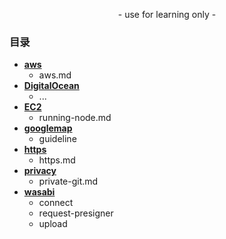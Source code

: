 <p align="center">
    - use for learning only -
</p>

### 目录

- [**aws**](https://github.com/989x/cloundy/tree/main/aws)
    - aws.md
- [**DigitalOcean**](https://github.com/989x/cloundy/tree/main/DigitalOcean)
    - ...
- [**EC2**](https://github.com/989x/cloundy/tree/main/EC2)
    - running-node.md
- [**googlemap**](https://github.com/989x/cloundy/tree/main/googlemap)
    - guideline
- [**https**](https://github.com/989x/cloundy/tree/main/https)
    - https.md
- [**privacy**](https://github.com/989x/cloundy/tree/main/privacy)
    - private-git.md
- [**wasabi**](https://github.com/989x/cloundy/tree/main/wasabi)
    - connect
    - request-presigner
    - upload
